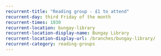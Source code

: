 ```yaml
---
recurrent-title: "Reading group - £1 to attend"
recurrent-day: third Friday of the month
recurrent-times: 1030
recurrent-location: bungay-library
recurrent-location-display-name: Bungay Library
recurrent-location-display-url: /branches/bungay-library/
recurrent-category: reading-groups
---
```


